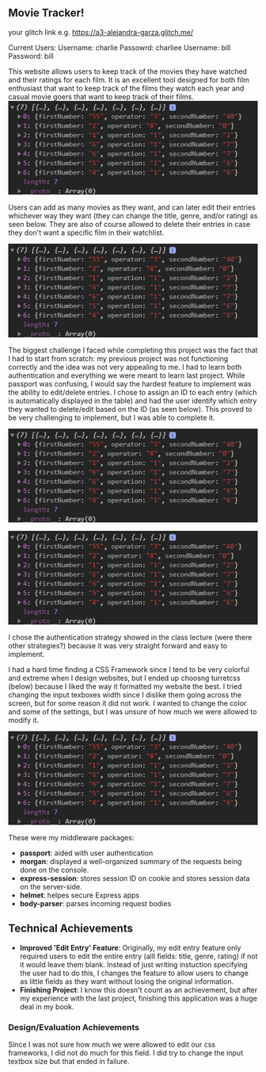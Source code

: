 ## Movie Tracker!

your glitch link e.g. https://a3-alejandra-garza.glitch.me/

Current Users: 
    Username: charlie   Passowrd: charliee
    Username: bill      Password: bill

This website allows users to keep track of the movies they have watched and their ratings for each film. It is an excellent tool designed for both film enthusiast that want to keep track of the films they watch each year and casual movie goers that want to keep track of their films. 
![alt text](https://github.com/AlejandraGarza42/a2-shortstack/blob/master/screenshot1.PNG)

Users can add as many movies as they want, and can later edit their entries whichever way they want (they can change the title, genre, and/or rating) as seen below. They are also of course allowed to delete their entries in case they don't want a specific film in their watchlist.

![alt text](https://github.com/AlejandraGarza42/a2-shortstack/blob/master/screenshot1.PNG)

The biggest challenge I faced while completing this project was the fact that I had to start from scratch: my previous project was not functioning correctly and the idea was not very appealing to me. I had to learn both authentication and everything we were meant to learn last project.
While passport was confusing, I would say the hardest feature to implement was the ability to edit/delete entries. I chose to assign an ID to each entry (which is automatically displayed in the table) and had the user identify which entry they wanted to delete/edit based on the ID (as seen below). This proved to be very challenging to implement, but I was able to complete it.

![alt text](https://github.com/AlejandraGarza42/a2-shortstack/blob/master/screenshot1.PNG)

![alt text](https://github.com/AlejandraGarza42/a2-shortstack/blob/master/screenshot1.PNG)

I chose the authentication strategy showed in the class lecture (were there other strategies?) because it was very straight forward and easy to implement.

I had a hard time finding a CSS Framework since I tend to be very colorful and extreme when I design websites, but I ended up choosng turretcss (below) because I liked the way it formatted my website the best. I tried changing the input texboxes width since I dislike them going across the screen, but for some reason it did not work. I wanted to change the color and some of the settings, but I was unsure of how much we were allowed to modify it. 

![alt text](https://github.com/AlejandraGarza42/a2-shortstack/blob/master/screenshot1.PNG)

These were my middleware packages: 
 - **passport**:        aided with user authentication 
 - **morgan**:          displayed a well-organized summary of the requests being done on the console.
 - **express-session**: stores session ID on cookie and stores session data on the server-side.
 - **helmet**:          helpes secure Express apps
 - **body-parser**:     parses incoming request bodies 

## Technical Achievements
- **Improved 'Edit Entry' Feature**: Originally, my edit entry feature only required users to edit the entire entry (alll fields: title, genre, rating) if not it would leave them blank. Instead of just writing instuction specifying the user had to do this, I changes the feature to allow users to change as little fields as they want without losing the original information.
- **Finishing Project**: I know this doesn't count as an achievement, but after my experience with the last project, finishing this application was a huge deal in my book.

### Design/Evaluation Achievements
Since I was not sure how much we were allowed to edit our css frameworks, I did not do much for this field. I did try to change the input textbox size but that ended in failure. 
